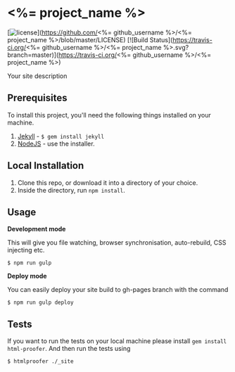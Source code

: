 <%= project_name %>
===

[![license](https://img.shields.io/badge/license-ISC-blue.svg)](https://github.com/<%= github_username %>/<%= project_name %>/blob/master/LICENSE) [![Build Status](https://travis-ci.org/<%= github_username %>/<%= project_name %>.svg?branch=master)](https://travis-ci.org/<%= github_username %>/<%= project_name %>)

Your site description

## Prerequisites

To install this project, you'll need the following things installed on your machine.

1. [Jekyll](http://jekyllrb.com/) - `$ gem install jekyll`
2. [NodeJS](http://nodejs.org) - use the installer.

## Local Installation

1. Clone this repo, or download it into a directory of your choice.
2. Inside the directory, run `npm install`.

## Usage

**Development mode**

This will give you file watching, browser synchronisation, auto-rebuild, CSS injecting etc.

```shell
$ npm run gulp
```

**Deploy mode**

You can easily deploy your site build to gh-pages branch with the command
```shell
$ npm run gulp deploy
```

## Tests

If you want to run the tests on your local machine please install `gem install html-proofer`. And then run the tests using
```shell
$ htmlproofer ./_site
```
